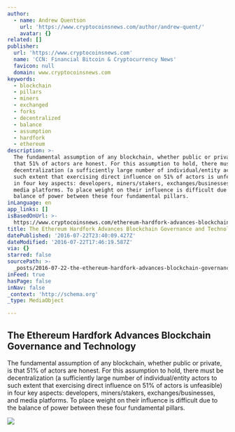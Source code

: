 ```yaml
---
author:
  - name: Andrew Quentson
    url: 'https://www.cryptocoinsnews.com/author/andrew-quent/'
    avatar: {}
related: []
publisher:
  url: 'https://www.cryptocoinsnews.com'
  name: 'CCN: Financial Bitcoin & Cryptocurrency News'
  favicon: null
  domain: www.cryptocoinsnews.com
keywords:
  - blockchain
  - pillars
  - miners
  - exchanged
  - forks
  - decentralized
  - balance
  - assumption
  - hardfork
  - ethereum
description: >-
  The fundamental assumption of any blockchain, whether public or private, is
  that 51% of actors are honest. For this assumption to hold, there must be
  decentralization (a sufficiently large number of individual/entity actors to
  such extent that exercising direct influence on 51% of actors is unfeasible)
  in four key aspects: developers, miners/stakers, exchanges/businesses, and
  media platforms. To place weight on their influence is difficult due to the
  balance of power between these four fundamental pillars.
inLanguage: en
app_links: []
isBasedOnUrl: >-
  https://www.cryptocoinsnews.com/ethereum-hardfork-advances-blockchain-governance-technology/
title: The Ethereum Hardfork Advances Blockchain Governance and Technology
datePublished: '2016-07-22T23:40:09.427Z'
dateModified: '2016-07-22T17:46:19.587Z'
via: {}
starred: false
sourcePath: >-
  _posts/2016-07-22-the-ethereum-hardfork-advances-blockchain-governance-and-tec.md
inFeed: true
hasPage: false
inNav: false
_context: 'http://schema.org'
_type: MediaObject

---
```

<article style=""><h1>The Ethereum Hardfork Advances Blockchain Governance and Technology</h1><p>The fundamental assumption of any blockchain, whether public or private, is that 51% of actors are honest. For this assumption to hold, there must be decentralization (a sufficiently large number of individual/entity actors to such extent that exercising direct influence on 51% of actors is unfeasible) in four key aspects: developers, miners/stakers, exchanges/businesses, and media platforms. To place weight on their influence is difficult due to the balance of power between these four fundamental pillars.</p><img src="https://www.cryptocoinsnews.com/wp-content/uploads/2016/07/Tech-governance.jpg" /></article>
